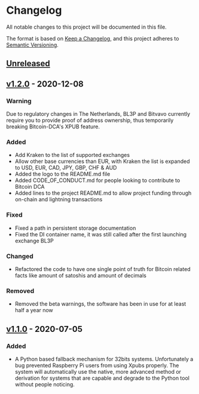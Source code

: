 # Changelog
All notable changes to this project will be documented in this file.

The format is based on [Keep a Changelog](https://keepachangelog.com/en/1.0.0/),
and this project adheres to [Semantic Versioning](https://semver.org/spec/v2.0.0.html).

## [Unreleased]

## [v1.2.0] - 2020-12-08
### Warning
Due to regulatory changes in The Netherlands, BL3P and Bitvavo currently require you to provide proof of address ownership, thus temporarily breaking Bitcoin-DCA's XPUB feature.

### Added
* Add Kraken to the list of supported exchanges
* Allow other base currencies than EUR, with Kraken the list is expanded to USD, EUR, CAD, JPY, GBP, CHF & AUD
* Added the logo to the README.md file
* Added CODE_OF_CONDUCT.md for people looking to contribute to Bitcoin DCA
* Added lines to the project README.md to allow project funding through on-chain and lightning transactions

### Fixed
* Fixed a path in persistent storage documentation
* Fixed the DI container name, it was still called after the first launching exchange BL3P

### Changed
* Refactored the code to have one single point of truth for Bitcoin related facts like amount of satoshis and amount of decimals

### Removed
* Removed the beta warnings, the software has been in use for at least half a year now

## [v1.1.0] - 2020-07-05
### Added
* A Python based fallback mechanism for 32bits systems. Unfortunately a bug prevented Raspberry Pi users from using Xpubs properly. The system will automatically use the native, more advanced method or derivation for systems that are capable and degrade to the Python tool without people noticing.

[Unreleased]: https://github.com/Jorijn/bitcoin-dca/compare/v1.2.0...HEAD
[v1.2.0]: https://github.com/Jorijn/bitcoin-dca/compare/v1.1.0...v1.2.0
[v1.1.0]: https://github.com/Jorijn/bitcoin-dca/compare/v1.0.0...v1.1.0
